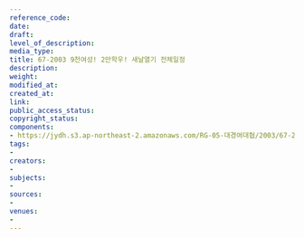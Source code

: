 ```yaml
---
reference_code: 
date: 
draft: 
level_of_description: 
media_type: 
title: 67-2003 9천여성! 2만학우! 새날열기 전체일정
description: 
weight: 
modified_at: 
created_at: 
link: 
public_access_status: 
copyright_status: 
components:
- https://jydh.s3.ap-northeast-2.amazonaws.com/RG-05-대경여대협/2003/67-2003+9천여성!+2만학우!+새날열기+전체일정.pdf
tags:
- 
creators:
- 
subjects:
- 
sources:
- 
venues:
- 
---
```


